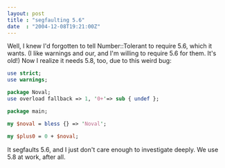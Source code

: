 ```yaml
---
layout: post
title : "segfaulting 5.6"
date  : "2004-12-08T19:21:00Z"
---
```

Well, I knew I'd forgotten to tell Number::Tolerant to require 5.6, which it
wants.  (I like warnings and our, and I'm willing to require 5.6 for them. It's
old!)  Now I realize it needs 5.8, too, due to this weird bug:

```perl
use strict;
use warnings;

package Noval;
use overload fallback => 1, '0+'=> sub { undef };

package main;

my $noval = bless {} => 'Noval';

my $plus0 = 0 + $noval;
```

It segfaults 5.6, and I just don't care enough to investigate deeply.  We use
5.8 at work, after all.

